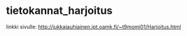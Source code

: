 # tietokannat_harjoitus
linkki sivulle: http://jukkajauhiainen.ipt.oamk.fi/~t9momi01/Harjoitus.html
